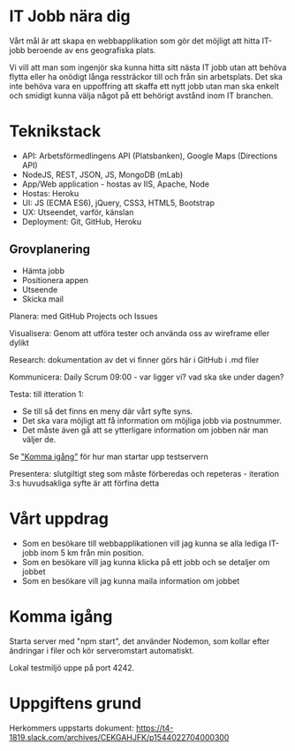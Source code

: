 # IT Jobb nära dig
Vårt mål är att skapa en webbapplikation som gör det möjligt att hitta IT-jobb beroende av ens geografiska plats.

Vi vill att man som ingenjör ska kunna hitta sitt nästa IT jobb utan att behöva flytta eller ha onödigt långa ressträckor till och från sin arbetsplats. Det ska inte behöva vara en uppoffring att skaffa ett nytt jobb utan man ska enkelt och smidigt kunna välja något på ett behörigt avstånd inom IT branchen. 

# Teknikstack
* API: Arbetsförmedlingens API (Platsbanken), Google Maps (Directions API)
* NodeJS, REST, JSON, JS, MongoDB (mLab)
* App/Web application - hostas av IIS, Apache, Node
* Hostas: Heroku
* UI: JS (ECMA ES6), jQuery, CSS3, HTML5, Bootstrap
* UX: Utseendet, varför, känslan
* Deployment: Git, GitHub, Heroku

## Grovplanering
* Hämta jobb
* Positionera appen
* Utseende 
* Skicka mail

Planera: med GitHub Projects och Issues

Visualisera: Genom att utföra tester och använda oss av wireframe eller dylikt

Research: dokumentation av det vi finner görs här i GitHub i .md filer

Kommunicera: Daily Scrum 09:00 - var ligger vi? vad ska ske under dagen?  

Testa: till itteration 1:
* Se till så det finns en meny där vårt syfte syns.
* Det ska vara möjligt att få information om möjliga jobb via postnummer.
* Det måste även gå att se ytterligare information om jobben när man väljer de.

Se ["Komma igång"](#komma-igång) för hur man startar upp testservern

Presentera: slutgiltigt steg som måste förberedas och repeteras - iteration 3:s huvudsakliga syfte är att förfina detta

# Vårt uppdrag
* Som en besökare till webbapplikationen vill jag kunna se alla lediga IT-jobb inom 5 km från min position.
* Som en besökare vill jag kunna klicka på ett jobb och se detaljer om jobbet
* Som en besökare vill jag kunna maila information om jobbet

# Komma igång
Starta server med "npm start", det använder Nodemon, som kollar efter ändringar i filer och kör serveromstart automatiskt.

Lokal testmiljö uppe på port 4242.

# Uppgiftens grund
Herkommers uppstarts dokument: https://t4-1819.slack.com/archives/CEKGAHJFK/p1544022704000300

